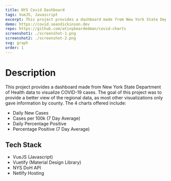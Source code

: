 ```yaml
---
title: NYS Covid Dashboard
tags: VueJS, Javascript
excerpt: This project provides a dashboard made from New York State Department of Health data to visualize COVID-19 cases. The goal of this project was to provide a better view of the regional data, as most other visualizations only gave information by county.
demo: https://covid.seandickinson.dev
repo: https://github.com/atinybeardedman/covid-charts
screenshot1: ./screenshot-1.png
screenshot2: ./screenshot-2.png
svg: graph
order: 1
---
```

# Description
This project provides a dashboard made from New York State Department of Health data to visualize COVID-19 cases. The goal of this project was to provide a better view of the regional data, as most other visualizations only gave information by county. The 4 charts offered include:
- Daily New Cases
- Cases per 100k (7 Day Average)
- Daily Percentage Positive
- Percentage Positive (7 Day Average)

## Tech Stack
- VueJS (Javascript)
- Vuetify (Material Design Library)
- NYS DoH API
- Netlify Hosting

